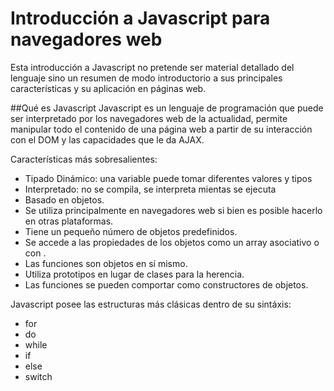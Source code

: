 # Introducción a Javascript para navegadores web

Esta introducción a Javascript no pretende ser material detallado del lenguaje sino un resumen de modo introductorio a sus principales características y su aplicación en páginas web.

##Qué es Javascript
Javascript es un lenguaje de programación que puede ser interpretado por los navegadores web de la actualidad, permite manipular todo el contenido de una página web a partir de su interacción con el DOM y las capacidades que le da AJAX.

Características más sobresalientes:

- Tipado Dinámico: una variable puede tomar diferentes valores y tipos
- Interpretado: no se compila, se interpreta mientas se ejecuta
- Basado en objetos.
- Se utiliza principalmente en navegadores web si bien es posible hacerlo en otras plataformas.
- Tiene un pequeño número de objetos predefinidos.
- Se accede a las propiedades de los objetos como un array asociativo o con .
- Las funciones son objetos en sí mismo.
- Utiliza prototipos en lugar de clases para la herencia.
- Las funciones se pueden comportar como constructores de objetos.


Javascript posee las estructuras más clásicas dentro de su sintáxis:

- for
- do
- while
- if
- else
- switch

